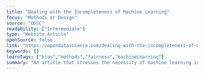 ```yaml
---
title: "Dealing with the Incompleteness of Machine Learning"
focus: "Methods or Design"
source: "ODSC"
readability: ["Intermediate"]
type: "Website Article"
openSource: false
link: "https://opendatascience.com/dealing-with-the-incompleteness-of-machine-learning/"
keywords: []
learnTags: ["bias","methods","fairness","machineLearning"]
summary: "An article that stresses the necessity of machine learning interpretation, where a practitioner explains and interprets a machine learning model's decisions, for countering the incompleteness of machine learning models.  "
---
```

